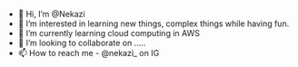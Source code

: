 - 👋 Hi, I’m @Nekazi
- 👀 I’m interested in learning new things, complex things while having fun.
- 🌱 I’m currently learning cloud computing in AWS 
- 💞️ I’m looking to collaborate on .....
- 📫 How to reach me - @nekazi_ on IG

<!---
Nekazi/Nekazi is a ✨ special ✨ repository because its `README.md` (this file) appears on your GitHub profile.
You can click the Preview link to take a look at your changes.
--->
